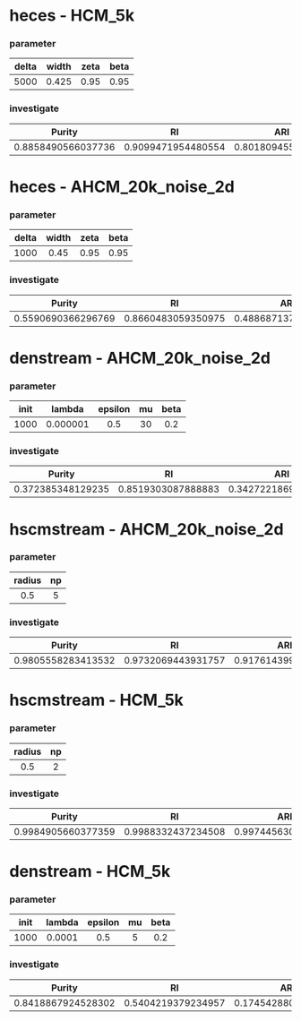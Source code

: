 # heces - HCM_5k
### parameter
| delta | width | zeta | beta |
| :-: | :-: | :-: | :-: |
| 5000 | 0.425 | 0.95 | 0.95 |
### investigate
| Purity | RI | ARI | JI | NMI | FM |
| :-: | :-: | :-: | :-: | :-: | :-: |
| 0.8858490566037736 | 0.9099471954480554 | 0.801809455356443 | 0.7713908291882897 | 0.7471186697662169 | 0.8710216871786154 |

# heces - AHCM_20k_noise_2d
### parameter
| delta | width | zeta | beta |
| :-: | :-: | :-: | :-: |
| 1000 | 0.45 | 0.95 | 0.95 |
### investigate
| Purity | RI | ARI | JI | NMI | FM |
| :-: | :-: | :-: | :-: | :-: | :-: |
| 0.5590690366296769 | 0.8660483059350975 | 0.48868713793209373 | 0.38962979385579616 | 0.6553446339013476 | 0.5832156022680667 |

# denstream - AHCM_20k_noise_2d
### parameter
| init | lambda | epsilon | mu | beta |
| :-: | :-: | :-: | :-: | :-: |
| 1000 | 0.000001 | 0.5 | 30 | 0.2 |
### investigate
| Purity | RI | ARI | JI | NMI | FM |
| :-: | :-: | :-: | :-: | :-: | :-: |
| 0.372385348129235 | 0.8519303087888883 | 0.34272218696473816 | 0.24645932755917405 | 0.598721410194897 | 0.4885788734576329 |

# hscmstream - AHCM_20k_noise_2d
### parameter
| radius | np |
| :-: | :-: |
| 0.5 | 5 |
### investigate
| Purity | RI | ARI | JI | NMI | FM |
| :-: | :-: | :-: | :-: | :-: | :-: |
| 0.9805558283413532 | 0.9732069443931757 | 0.9176143993660156 | 0.8768764036762254 | 0.910545243818984 | 0.9354847441624696 |

# hscmstream - HCM_5k
### parameter
| radius | np |
| :-: | :-: |
| 0.5 | 2 |
### investigate
| Purity | RI | ARI | JI | NMI | FM |
| :-: | :-: | :-: | :-: | :-: | :-: |
| 0.9984905660377359 | 0.9988332437234508 | 0.9974456304974777 | 0.9966999744199677 | 0.9944193436831533 | 0.9983486183670627 |

# denstream - HCM_5k
### parameter
| init | lambda | epsilon | mu | beta |
| :-: | :-: | :-: | :-: | :-: |
| 1000 | 0.0001 | 0.5 | 5 | 0.2 |
### investigate
| Purity | RI | ARI | JI | NMI | FM |
| :-: | :-: | :-: | :-: | :-: | :-: |
| 0.8418867924528302 | 0.5404219379234957 | 0.17454288039698176 | 0.39004324053552103 | 0.3162209293978032 | 0.5933764552624523 |
